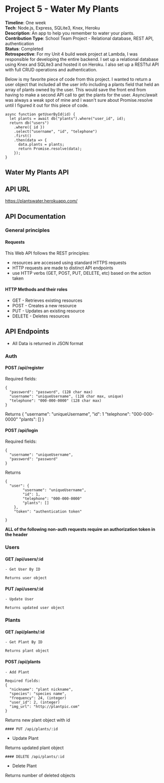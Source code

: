 # Project 5 - Water My Plants
**Timeline**: One week  
**Tech**: Node.js, Express, SQLite3, Knex, Heroku    
**Description**: An app to help you remember to water your plants.   
**Contribution Type**: School Team Project - Relational database, REST API, authentication    
**Status**: Completed  
**Retrospective**: For my Unit 4 build week project at Lambda, I was responsible for developing the entire backend. I set up a relational database using Knex and SQLite3 and  hosted it on Heroku. I also set up a RESTful API with full CRUD operations and authentication.  

Below is my favorite piece of code from this project. I wanted to return a user object that included all the user info including a plants field that held an array of plants owned by the user. This would save the front end from having to make a second API call to get the plants for the user. Async/await was always a weak spot of mine and I wasn't sure about Promise.resolve until I figured it out for this piece of code.

```
async function getUserById(id) {
  let plants = await db("plants").where("user_id", id);
  return db("users")
    .where({ id })
    .select("username", "id", "telephone")
    .first()
    .then(data => {
      data.plants = plants;
      return Promise.resolve(data);
    });
}

```


## Water My Plants API

## API URL

https://plantswater.herokuapp.com/

## API Documentation

### General principles

#### Requests
This Web API follows the REST principles:
- resources are accessed using standard HTTPS requests
- HTTP requests are made to distinct API endpoints
- use HTTP verbs (GET, POST, PUT, DELETE, etc) based on the action taken

#### HTTP Methods and their roles
- GET - Retrieves existing resources
- POST - Creates a new resource
- PUT - Updates an existing resource
- DELETE - Deletes resources

## API Endpoints
- All Data is returned in JSON format

### Auth
#### POST /api/register
Required fields:
```
{ 
  "password": "password", (128 char max)
  "username": "uniqueUsername", (128 char max, unique)
  "telephone": "000-000-0000" (128 char max)
}
```
Returns 
  {
    "username": "uniqueUsername",
    "id": 1
    "telephone": "000-000-0000"
    "plants": []
  }

#### POST /api/login
Required fields:
```
{
  "username": "uniqueUsername",
  "password": "password"
}
```
Returns 
```
{
  "user": {
        "username": "uniqueUsername",
        "id": 1,
        "telephone": "000-000-0000"
        "plants": []
    },
    "token": "authentication token"

}
```

**ALL of the following non-auth requests require an authorization token in the header**

### Users
#### GET /api/users/:id
```
- Get User By ID

Returns user object
```
#### PUT /api/users/:id
```
- Update User 

Returns updated user object
```
### Plants

#### GET /api/plants/:id
```
- Get Plant By ID

Returns plant object
```
#### POST /api/plants
```
- Add Plant

Required fields:
{ 
  "nickname": "plant nickname",
  "species": "species name",
  "frequency": 24, (integer)
  "user_id": 2, (integer)
  "img_url": "http://plantpic.com"
}
```
Returns new plant object with id
```
#### PUT /api/plants/:id
```
- Update Plant

Returns updated plant object
```
#### DELETE /api/plants/:id
```
- Delete Plant

Returns number of deleted objects
```

